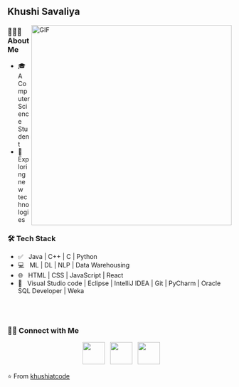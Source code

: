 <h2> Khushi Savaliya</h2>
<img align="right" alt="GIF" src="https://media.giphy.com/media/L1R1tvI9svkIWwpVYr/giphy.gif" width="450"/>

<h3> 👨🏻‍💻 About Me </h3>

- 🎓 &nbsp; A Computer Science Student
- 🔭 &nbsp; Exploring new technologies
<!-- - 🎓 &nbsp; Studying Computer Science, computer programming and Mathematics.
- 💼 &nbsp; Android developer and front-end web developer.
- 🌱 &nbsp; Enthusiast in cyber Security and Artificial Intelligence .
- ✍️ &nbsp; Watching Anime and trying out latest design trends as hobbies/side hustles.
- ☕ &nbsp; I belive, a perfect cup of coffee can be the ultimate solution for any stress.-->

<h3>🛠 Tech Stack</h3>

- ✅ &nbsp; Java | C++ | C | Python 
- 💻  &nbsp; ML | DL | NLP | Data Warehousing 
- 🌐 &nbsp; HTML | CSS | JavaScript | React
- 🔧 &nbsp; Visual Studio code | Eclipse | IntelliJ IDEA | Git | PyCharm | Oracle SQL Developer | Weka

<br>

<!-- <img align="center" src="https://github-readme-stats.vercel.app/api?username=devSouvik&include_all_commits=true&count_private=true&show_icons=true&line_height=20&title_color=7A7ADB&icon_color=2234AE&text_color=D3D3D3&bg_color=0,000000,130F40" alt="devSouvik's Github Stats"> -->

</br>

<!-- [![Top Langs](https://github-readme-stats.vercel.app/api/top-langs/?username=devSouvik&layout=compact&text_color=daf7dc&bg_color=151515)](https://github.com/devSouvik/github-readme-stats) -->


<h3> 🤝🏻 Connect with Me </h3>

<p align="center">
&nbsp; <a href="https://www.instagram.com/khushisavaliya__/" target="_blank" rel="noopener noreferrer"><img src="https://img.icons8.com/plasticine/100/000000/instagram-new.png" width="50" /></a>  
&nbsp; <a href="https://www.linkedin.com/in/khushi-savaliya-ba5124215/" target="_blank" rel="noopener noreferrer"><img src="https://img.icons8.com/plasticine/100/000000/linkedin.png" width="50" /></a>
&nbsp; <a href="mailto:khushisavaliya22@gmail.com" target="_blank" rel="noopener noreferrer"><img src="https://img.icons8.com/plasticine/100/000000/gmail.png"  width="50" /></a>
</p>

⭐️ From [khushiatcode](https://github.com/khushiatcode)


